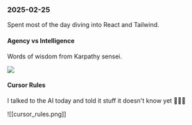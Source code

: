 ### 2025-02-25
Spent most of the day diving into React and Tailwind.

#### Agency vs Intelligence
Words of wisdom from Karpathy sensei.

![](https://x.com/karpathy/status/1894099637218545984)

#### Cursor Rules
I talked to the AI today and told it stuff it doesn't know yet 🤷🏽‍♂️

![[cursor_rules.png]]